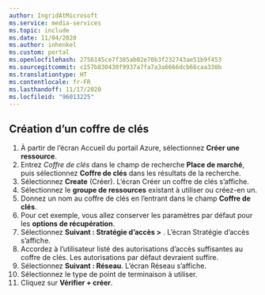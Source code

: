 ```yaml
---
author: IngridAtMicrosoft
ms.service: media-services
ms.topic: include
ms.date: 11/04/2020
ms.author: inhenkel
ms.custom: portal
ms.openlocfilehash: 2756145ce7f385ab02e70b3f232743ae51b9f453
ms.sourcegitcommit: c157b830430f9937a7fa7a3a6666dcb66caa338b
ms.translationtype: HT
ms.contentlocale: fr-FR
ms.lasthandoff: 11/17/2020
ms.locfileid: "96013225"
---
```

<!--Create a key vault in the portal-->

## <a name="create-a-key-vault"></a>Création d’un coffre de clés

1. À partir de l’écran Accueil du portail Azure, sélectionnez **Créer une ressource**.
1. Entrez *Coffre de clés* dans le champ de recherche **Place de marché**, puis sélectionnez **Coffre de clés** dans les résultats de la recherche.
1. Sélectionnez **Create** (Créer).  L’écran Créer un coffre de clés s’affiche.
1. Sélectionnez le **groupe de ressources** existant à utiliser ou créez-en un.
1. Donnez un nom au coffre de clés en l’entrant dans le champ **Coffre de clés**.
1. Pour cet exemple, vous allez conserver les paramètres par défaut pour les **options de récupération**.
1. Sélectionnez **Suivant : Stratégie d’accès >** . L’écran Stratégie d’accès s’affiche.
1. Accordez à l’utilisateur listé des autorisations d’accès suffisantes au coffre de clés.  Les autorisations par défaut devraient suffire.
1. Sélectionnez **Suivant : Réseau**. L’écran Réseau s’affiche.
1. Sélectionnez le type de point de terminaison à utiliser.
1. Cliquez sur **Vérifier + créer**.
